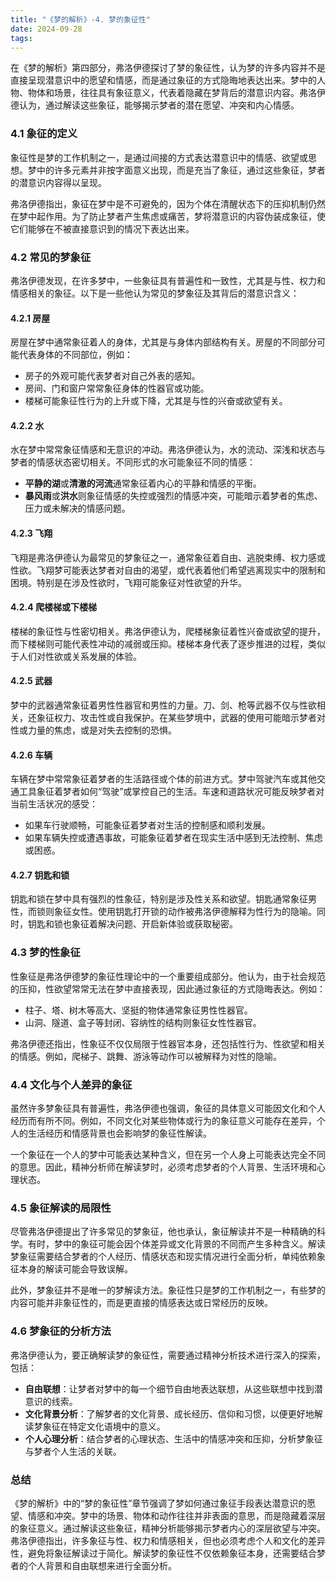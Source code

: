 ```yaml
---
title: "《梦的解析》-4. 梦的象征性"
date: 2024-09-28
tags:
---
```


在《梦的解析》第四部分，弗洛伊德探讨了梦的象征性，认为梦的许多内容并不是直接呈现潜意识中的愿望和情感，而是通过象征的方式隐晦地表达出来。梦中的人物、物体和场景，往往具有象征意义，代表着隐藏在梦背后的潜意识内容。弗洛伊德认为，通过解读这些象征，能够揭示梦者的潜在愿望、冲突和内心情感。

### 4.1 **象征的定义**
象征性是梦的工作机制之一，是通过间接的方式表达潜意识中的情感、欲望或思想。梦中的许多元素并非按字面意义出现，而是充当了象征，通过这些象征，梦者的潜意识内容得以呈现。

弗洛伊德指出，象征在梦中是不可避免的，因为个体在清醒状态下的压抑机制仍然在梦中起作用。为了防止梦者产生焦虑或痛苦，梦将潜意识的内容伪装成象征，使它们能够在不被直接意识到的情况下表达出来。

### 4.2 **常见的梦象征**
弗洛伊德发现，在许多梦中，一些象征具有普遍性和一致性，尤其是与性、权力和情感相关的象征。以下是一些他认为常见的梦象征及其背后的潜意识含义：

#### 4.2.1 **房屋**
房屋在梦中通常象征着人的身体，尤其是与身体内部结构有关。房屋的不同部分可能代表身体的不同部位，例如：
- 房子的外观可能代表梦者对自己外表的感知。
- 房间、门和窗户常常象征身体的性器官或功能。
- 楼梯可能象征性行为的上升或下降，尤其是与性的兴奋或欲望有关。

#### 4.2.2 **水**
水在梦中常常象征情感和无意识的冲动。弗洛伊德认为，水的流动、深浅和状态与梦者的情感状态密切相关。不同形式的水可能象征不同的情感：
- **平静的湖**或**清澈的河流**通常象征着内心的平静和情感的平衡。
- **暴风雨**或**洪水**则象征情感的失控或强烈的情感冲突，可能暗示着梦者的焦虑、压力或未解决的情感问题。

#### 4.2.3 **飞翔**
飞翔是弗洛伊德认为最常见的梦象征之一，通常象征着自由、逃脱束缚、权力感或性欲。飞翔梦可能表达梦者对自由的渴望，或代表着他们希望逃离现实中的限制和困境。特别是在涉及性欲时，飞翔可能象征对性欲望的升华。

#### 4.2.4 **爬楼梯或下楼梯**
楼梯的象征性与性密切相关。弗洛伊德认为，爬楼梯象征着性兴奋或欲望的提升，而下楼梯则可能代表性冲动的减弱或压抑。楼梯本身代表了逐步推进的过程，类似于人们对性欲或关系发展的体验。

#### 4.2.5 **武器**
梦中的武器通常象征着男性性器官和男性的力量。刀、剑、枪等武器不仅与性欲相关，还象征权力、攻击性或自我保护。在某些梦境中，武器的使用可能暗示梦者对性或力量的焦虑，或是对失去控制的恐惧。

#### 4.2.6 **车辆**
车辆在梦中常常象征着梦者的生活路径或个体的前进方式。梦中驾驶汽车或其他交通工具象征着梦者如何“驾驶”或掌控自己的生活。车速和道路状况可能反映梦者对当前生活状况的感受：
- 如果车行驶顺畅，可能象征着梦者对生活的控制感和顺利发展。
- 如果车辆失控或遭遇事故，可能象征着梦者在现实生活中感到无法控制、焦虑或困惑。

#### 4.2.7 **钥匙和锁**
钥匙和锁在梦中具有强烈的性象征，特别是涉及性关系和欲望。钥匙通常象征男性，而锁则象征女性。使用钥匙打开锁的动作被弗洛伊德解释为性行为的隐喻。同时，钥匙和锁也象征着解决问题、开启新体验或获取秘密。

### 4.3 **梦的性象征**
性象征是弗洛伊德梦的象征性理论中的一个重要组成部分。他认为，由于社会规范的压抑，性欲望常常无法在梦中直接表现，因此通过象征的方式隐晦表达。例如：
- 柱子、塔、树木等高大、坚挺的物体通常象征男性性器官。
- 山洞、隧道、盒子等封闭、容纳性的结构则象征女性性器官。

弗洛伊德还指出，性象征不仅仅局限于性器官本身，还包括性行为、性欲望和相关的情感。例如，爬梯子、跳舞、游泳等动作可以被解释为对性的隐喻。

### 4.4 **文化与个人差异的象征**
虽然许多梦象征具有普遍性，弗洛伊德也强调，象征的具体意义可能因文化和个人经历而有所不同。例如，不同文化对某些物体或行为的象征意义可能存在差异，个人的生活经历和情感背景也会影响梦的象征性解读。

一个象征在一个人的梦中可能表达某种含义，但在另一个人身上可能表达完全不同的意思。因此，精神分析师在解读梦时，必须考虑梦者的个人背景、生活环境和心理状态。

### 4.5 **象征解读的局限性**
尽管弗洛伊德提出了许多常见的梦象征，他也承认，象征解读并不是一种精确的科学。有时，梦中的象征可能会因个体差异或文化背景的不同而产生多种含义。解读梦象征需要结合梦者的个人经历、情感状态和现实情况进行全面分析，单纯依赖象征本身的解读可能会导致误解。

此外，梦象征并不是唯一的梦解读方法。象征性只是梦的工作机制之一，有些梦的内容可能并非象征性的，而是更直接的情感表达或日常经历的反映。

### 4.6 **梦象征的分析方法**
弗洛伊德认为，要正确解读梦的象征性，需要通过精神分析技术进行深入的探索，包括：
- **自由联想**：让梦者对梦中的每一个细节自由地表达联想，从这些联想中找到潜意识的线索。
- **文化背景分析**：了解梦者的文化背景、成长经历、信仰和习惯，以便更好地解读梦象征在特定文化语境中的意义。
- **个人心理分析**：结合梦者的心理状态、生活中的情感冲突和压抑，分析梦象征与梦者个人生活的关联。

### 总结
《梦的解析》中的“梦的象征性”章节强调了梦如何通过象征手段表达潜意识的愿望、情感和冲突。梦中的场景、物体和动作往往并非表面的意思，而是隐藏着深层的象征意义。通过解读这些象征，精神分析能够揭示梦者内心的深层欲望与冲突。弗洛伊德指出，许多象征与性、权力和情感相关，但也必须考虑个人和文化的差异性，避免将象征解读过于简化。解读梦的象征性不仅依赖象征本身，还需要结合梦者的个人背景和自由联想来进行全面分析。